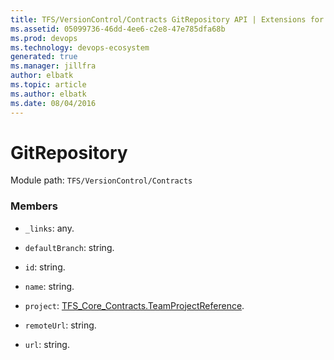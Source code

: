 ```yaml
---
title: TFS/VersionControl/Contracts GitRepository API | Extensions for Azure DevOps Services
ms.assetid: 05099736-46dd-4ee6-c2e8-47e785dfa68b
ms.prod: devops
ms.technology: devops-ecosystem
generated: true
ms.manager: jillfra
author: elbatk
ms.topic: article
ms.author: elbatk
ms.date: 08/04/2016
---
```


# GitRepository

Module path: `TFS/VersionControl/Contracts`


### Members

* `_links`: any. 

* `defaultBranch`: string. 

* `id`: string. 

* `name`: string. 

* `project`: [TFS_Core_Contracts.TeamProjectReference](../../../TFS/Core/Contracts/TeamProjectReference.md). 

* `remoteUrl`: string. 

* `url`: string. 

